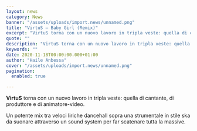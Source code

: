 ```yaml
---
layout: news
category: News
banner: "/assets/uploads/import.news/unnamed.png"
title: "VirtuS – Baby Girl (Remix)"
excerpt: "VirtuS torna con un nuovo lavoro in tripla veste: quella di cantante, di produttore e di animatore-video. Un potente mix tra veloci liriche dancehall sopra una strumentale in stile ska da suonare attraverso un sound system per far scatenare tutta la massive"
quote: ""
description: "VirtuS torna con un nuovo lavoro in tripla veste: quella di cantante, di produttore e di animatore-video. Un potente mix tra veloci liriche dancehall sopra una strumentale in stile ska da suonare attraverso un sound system per far scatenare tutta la massive"
keywords: ""
date: 2020-11-18T00:00:00.000+01:00
author: "Haile Anbessa"
cover: "/assets/uploads/import.news/unnamed.png"
pagination:
  enabled: true

---
```


**VirtuS** torna con un nuovo lavoro in tripla veste: quella di cantante, di produttore e di animatore-video.

Un potente mix tra veloci liriche dancehall sopra una strumentale in stile ska da suonare attraverso un sound system per far scatenare tutta la massive.
